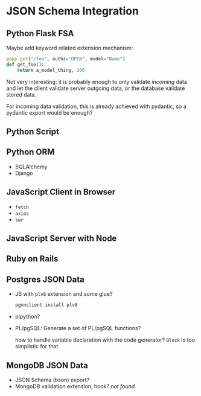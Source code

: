 # JSON Schema Integration

## Python Flask FSA

Maybe add keyword related extension mechanism:

```python
@app.get("/foo", authz="OPEN", model="Name")
def get_foo():
    return a_model_thing, 200
```

Not very interesting: it is probably enough to only validate _incoming_ data and let the client
validate server outgoing data, or the database validate stored data.

For incoming data validation, this is already achieved with pydantic, so a pydantic export
would be enough?

## Python Script

## Python ORM

- SQLAlchemy
- Django

## JavaScript Client in Browser

- `fetch`
- `axios`
- `swr`

## JavaScript Server with Node

## Ruby on Rails

## Postgres JSON Data

- JS with `plv8` extension and some glue?

  ```sh
  pgxnclient install plv8
  ```

- plpython?

- PL/pgSQL: Generate a set of PL/pgSQL functions?

  how to handle variable declaration with the code generator? `Block` is too simplistic for that.

## MongoDB JSON Data

- JSON Schema (bson) export?
- MongoDB validation extension, hook? _not found_
